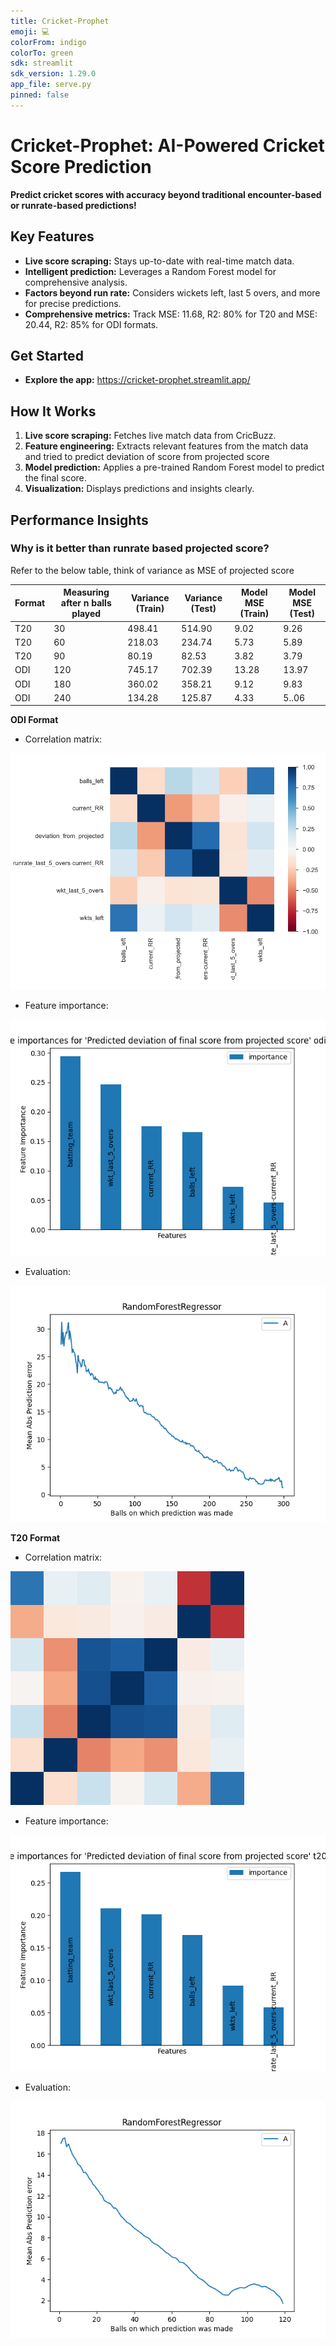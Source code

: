 ```yaml
---
title: Cricket-Prophet
emoji: 💻
colorFrom: indigo
colorTo: green
sdk: streamlit
sdk_version: 1.29.0
app_file: serve.py
pinned: false
---
```


# Cricket-Prophet: AI-Powered Cricket Score Prediction

**Predict cricket scores with accuracy beyond traditional encounter-based or runrate-based predictions!**

## Key Features

- **Live score scraping:** Stays up-to-date with real-time match data.
- **Intelligent prediction:** Leverages a Random Forest model for comprehensive analysis.
- **Factors beyond run rate:** Considers wickets left, last 5 overs, and more for precise predictions.
- **Comprehensive metrics:** Track MSE: 11.68, R2: 80% for T20 and MSE: 20.44, R2: 85% for ODI formats.

## Get Started

- **Explore the app:** https://cricket-prophet.streamlit.app/

## How It Works

1. **Live score scraping:** Fetches live match data from CricBuzz.
2. **Feature engineering:** Extracts relevant features from the match data and tried to predict deviation of score from projected score
3. **Model prediction:** Applies a pre-trained Random Forest model to predict the final score.
4. **Visualization:** Displays predictions and insights clearly.

## Performance Insights

### Why is it better than runrate based projected score?

Refer to the below table, think of variance as MSE of projected score

| Format | Measuring after n balls played | Variance (Train) | Variance (Test) | Model MSE (Train) | Model MSE (Test) |
| ------ | ------------------------------ | ---------------- | --------------- | ----------------- | ---------------- |
| T20    | 30                             | 498.41           | 514.90          | 9.02              | 9.26             |
| T20    | 60                             | 218.03           | 234.74          | 5.73              | 5.89             |
| T20    | 90                             | 80.19            | 82.53           | 3.82              | 3.79             |
| ODI    | 120                            | 745.17           | 702.39          | 13.28             | 13.97            |
| ODI    | 180                            | 360.02           | 358.21          | 9.12              | 9.83             |
| ODI    | 240                            | 134.28           | 125.87          | 4.33              | 5..06            |

**ODI Format**

- Correlation matrix:

![correlation](static/ODI_correlation.png)

- Feature importance:

![feature importance](static/odifeatures.featherfeatureimp.png)

- Evaluation:

![evaluation](static/odifeatures.feather.png)

**T20 Format**

- Correlation matrix:

![correlation](static/T20_correlation.png)

- Feature importance:

![feature importance](static/t20features.featherfeatureimp.png)

- Evaluation:

![evaluation](static/t20features.feather.png)
